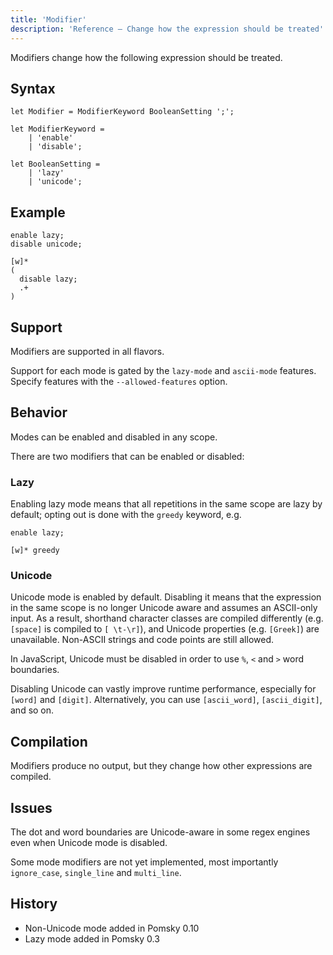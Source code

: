 ```yaml
---
title: 'Modifier'
description: 'Reference – Change how the expression should be treated'
---
```


Modifiers change how the following expression should be treated.

## Syntax

```pomsky
let Modifier = ModifierKeyword BooleanSetting ';';

let ModifierKeyword =
    | 'enable'
    | 'disable';

let BooleanSetting =
    | 'lazy'
    | 'unicode';
```

## Example

```pomsky
enable lazy;
disable unicode;

[w]*
(
  disable lazy;
  .+
)
```

## Support

Modifiers are supported in all flavors.

Support for each mode is gated by the `lazy-mode` and `ascii-mode` features. Specify features with
the `--allowed-features` option.

## Behavior

Modes can be enabled and disabled in any scope.

There are two modifiers that can be enabled or disabled:

### Lazy

Enabling lazy mode means that all repetitions in the same scope are lazy by default; opting out
is done with the `greedy` keyword, e.g.

```pomsky
enable lazy;

[w]* greedy
```

### Unicode

Unicode mode is enabled by default. Disabling it means that the expression in the same scope
is no longer Unicode aware and assumes an ASCII-only input. As a result, shorthand character classes
are compiled differently (e.g. `[space]` is compiled to `[ \t-\r]`), and Unicode properties (e.g.
`[Greek]`) are unavailable. Non-ASCII strings and code points are still allowed.

In JavaScript, Unicode must be disabled in order to use `%`, `<` and `>` word boundaries.

Disabling Unicode can vastly improve runtime performance, especially for `[word]` and `[digit]`.
Alternatively, you can use `[ascii_word]`, `[ascii_digit]`, and so on.

## Compilation

Modifiers produce no output, but they change how other expressions are compiled.

## Issues

The dot and word boundaries are Unicode-aware in some regex engines even when Unicode mode is
disabled.

Some mode modifiers are not yet implemented, most importantly `ignore_case`, `single_line` and
`multi_line`.

## History

- Non-Unicode mode added in Pomsky 0.10
- Lazy mode added in Pomsky 0.3
